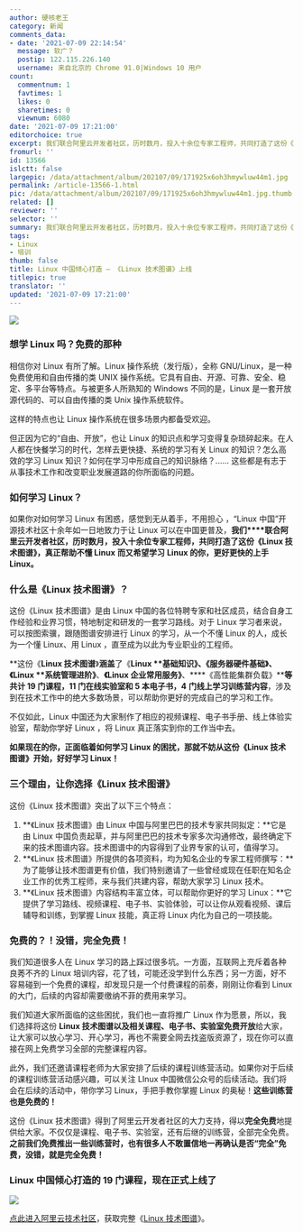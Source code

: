 ```yaml
---
author: 硬核老王
category: 新闻
comments_data:
- date: '2021-07-09 22:14:54'
  message: 软广？
  postip: 122.115.226.140
  username: 来自北京的 Chrome 91.0|Windows 10 用户
count:
  commentnum: 1
  favtimes: 1
  likes: 0
  sharetimes: 0
  viewnum: 6080
date: '2021-07-09 17:21:00'
editorchoice: true
excerpt: 我们联合阿里云开发者社区，历时数月，投入十余位专家工程师，共同打造了这份《Linux 技术图谱》。
fromurl: ''
id: 13566
islctt: false
largepic: /data/attachment/album/202107/09/171925x6oh3hmywluw44m1.jpg
permalink: /article-13566-1.html
pic: /data/attachment/album/202107/09/171925x6oh3hmywluw44m1.jpg.thumb.jpg
related: []
reviewer: ''
selector: ''
summary: 我们联合阿里云开发者社区，历时数月，投入十余位专家工程师，共同打造了这份《Linux 技术图谱》。
tags:
- Linux
- 培训
thumb: false
title: Linux 中国倾心打造 — 《Linux 技术图谱》上线
titlepic: true
translator: ''
updated: '2021-07-09 17:21:00'
---
```


![](/data/attachment/album/202107/09/171925x6oh3hmywluw44m1.jpg)


### 想学 Linux 吗？免费的那种


相信你对 Linux 有所了解。Linux 操作系统（发行版），全称 GNU/Linux，是一种免费使用和自由传播的类 UNIX 操作系统。它具有自由、开源、可靠、安全、稳定、多平台等特点。与被更多人所熟知的 Windows 不同的是，Linux 是一套开放源代码的、可以自由传播的类 Unix 操作系统软件。


这样的特点也让 Linux 操作系统在很多场景内都备受欢迎。


但正因为它的“自由、开放”，也让 Linux 的知识点和学习变得复杂琐碎起来。在人人都在快餐学习的时代，怎样去更快捷、系统的学习有关 Linux 的知识？怎么高效的学习 Linux 知识？如何在学习中形成自己的知识脉络？...... 这些都是有志于从事技术工作和改变职业发展道路的你所面临的问题。


### 如何学习 Linux？


如果你对如何学习 Linux 有困惑，感觉到无从着手，不用担心 ，“Linux 中国”开源技术社区十余年如一日地致力于让 Linux 可以在中国更普及，**我们****联合阿里云开发者社区，历时数月，****投入十余位专家工程师，****共同打造了****这份《****Linux 技术图谱****》****，****真正****帮助不懂 Linux** **而又希望学习** **Linux 的你，更好更快的上手 Linux。**


### 什么是《Linux 技术图谱》？


这份《Linux 技术图谱》是由 Linux 中国的各位特聘专家和社区成员，结合自身工作经验和业界习惯，特地制定和研发的一套学习路线。对于 Linux 学习者来说，可以按图索骥，跟随图谱安排进行 Linux 的学习，从一个不懂 Linux 的人，成长为一个懂 Linux、用 Linux ，直至成为以此为专业职业的工程师。


**这份《****Linux 技术图谱****》****涵盖****了《****Linux** **基础知识》****、****《服务器硬件基础》****、****《****Linux** **系统管理进阶》****、****《****Linux 企业****常用服务》****、****《高性能集群负载》****等共计 19 门课程，11 门在线实验室和 5 本电子书，4** **门线上学习训练营内容**，涉及到在技术工作中的绝大多数场景，可以帮助你更好的完成自己的学习和工作。


不仅如此，Linux 中国还为大家制作了相应的视频课程、电子书手册、线上体验实验室，帮助你学好 Linux ，将 Linux 真正落实到你的工作当中去。


**如果现在的你，正面临着如何学习 Linux 的困扰，那就不妨从这份《Linux 技术图谱》开始，好好学习 Linux！**


### 三个理由，让你选择《Linux 技术图谱》


这份《Linux 技术图谱》突出了以下三个特点：


1. **《Linux 技术图谱》由 Linux 中国与阿里巴巴的技术专家共同拟定：**它是由 Linux 中国负责起草，并与阿里巴巴的技术专家多次沟通修改，最终确定下来的技术图谱内容。技术图谱中的内容得到了业界专家的认可，值得学习。
2. **《Linux 技术图谱》所提供的各项资料，均为知名企业的专家工程师撰写：**为了能够让技术图谱更有价值，我们特别邀请了一些曾经或现在任职在知名企业工作的优秀工程师，来与我们共建内容，帮助大家学习 Linux 技术。
3. **《Linux 技术图谱》内容结构丰富立体，可以帮助你更好的学习 Linux：**它提供了学习路线、视频课程、电子书、实验体验，可以让你从观看视频、课后辅导和训练，到掌握 Linux 技能，真正将 Linux 内化为自己的一项技能。


### 免费的？！没错，完全免费！


我们知道很多人在 Linux 学习的路上踩过很多坑。一方面，互联网上充斥着各种良莠不齐的 Linux 培训内容，花了钱，可能还没学到什么东西；另一方面，好不容易碰到一个免费的课程，却发现只是一个付费课程的前奏，刚刚让你看到 Linux 的大门，后续的内容却需要缴纳不菲的费用来学习。


我们知道大家所面临的这些困扰，我们也一直将推广 Linux 作为愿景，所以，我们选择将这份 **Linux 技术图谱以及相关课程、****电子书、实验室****免费开放**给大家，让大家可以放心学习、开心学习，再也不需要全网去找盗版资源了，现在你可以直接在网上免费学习全部的完整课程内容。


此外，我们还邀请课程老师为大家安排了后续的课程训练营活动。如果你对于后续的课程训练营活动感兴趣，可以关注 LInux 中国微信公众号的后续活动。我们将会在后续的活动中，带你学习 Linux，手把手教你掌握 Linux 的奥秘！**这些训练营也是免费的！**


这份《Linux 技术图谱》得到了阿里云开发者社区的大力支持，得以**完全免费**地提供给大家。不仅仅是课程、电子书、实验室，还有后继的训练营，全部完全免费。**之前我们免费推出一些训练营时，也有很多人不敢置信地一再确认是否“完全”免费，没错，就是完全免费！**


### Linux 中国倾心打造的 19 门课程，现在正式上线了


![](/data/attachment/album/202107/09/172037jpvy3w22q3srzcr9.jpg)


[点此进入阿里云技术社区](https://click.aliyun.com/m/1000280751/)，获取完整《[Linux 技术图谱](https://click.aliyun.com/m/1000280751/)》。